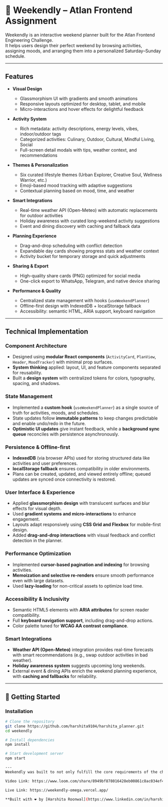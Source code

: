 # 🎯 Weekendly – Atlan Frontend Assignment

Weekendly is an interactive weekend planner built for the Atlan Frontend Engineering Challenge.  
It helps users design their perfect weekend by browsing activities, assigning moods, and arranging them into a personalized Saturday–Sunday schedule.  

---

##  Features

- **Visual Design**
  - Glassmorphism UI with gradients and smooth animations  
  - Responsive layouts optimized for desktop, tablet, and mobile  
  - Micro-interactions and hover effects for delightful feedback  

- **Activity System**
  - Rich metadata: activity descriptions, energy levels, vibes, indoor/outdoor tags  
  - Categorized activities: Culinary, Outdoor, Cultural, Mindful Living, Social  
  - Full-screen detail modals with tips, weather context, and recommendations  

- **Themes & Personalization**
  - Six curated lifestyle themes (Urban Explorer, Creative Soul, Wellness Warrior, etc.)  
  - Emoji-based mood tracking with adaptive suggestions  
  - Contextual planning based on mood, time, and weather  

- **Smart Integrations**
  - Real-time weather API (Open-Meteo) with automatic replacements for outdoor activities  
  - Holiday awareness with curated long-weekend activity suggestions  
  - Event and dining discovery with caching and fallback data  

- **Planning Experience**
  - Drag-and-drop scheduling with conflict detection  
  - Expandable day cards showing progress stats and weather context  
  - Activity bucket for temporary storage and quick adjustments  

- **Sharing & Export**
  - High-quality share cards (PNG) optimized for social media  
  - One-click export to WhatsApp, Telegram, and native device sharing  

- **Performance & Quality**
  - Centralized state management with hooks (`useWeekendPlanner`)  
  - Offline-first design with IndexedDB + localStorage fallback  
  - Accessibility: semantic HTML, ARIA support, keyboard navigation  
---


##  Technical Implementation

### Component Architecture
- Designed using **modular React components** (`ActivityCard`, `PlanView`, `Header`, `MoodTracker`) with minimal prop surfaces.  
- **System thinking** applied: layout, UI, and feature components separated for reusability.  
- Built a **design system** with centralized tokens for colors, typography, spacing, and shadows.

### State Management
- Implemented a **custom hook** (`useWeekendPlanner`) as a single source of truth for activities, moods, and schedules.  
- State updates follow **immutable patterns** to keep changes predictable and enable undo/redo in the future.  
- **Optimistic UI updates** give instant feedback, while a **background sync queue** reconciles with persistence asynchronously.

### Persistence & Offline-first
- **IndexedDB** (via browser APIs) used for storing structured data like activities and user preferences.  
- **localStorage fallback** ensures compatibility in older environments.  
- Plans can be created, updated, and viewed entirely offline; queued updates are synced once connectivity is restored.

### User Interface & Experience
- Applied **glassmorphism design** with translucent surfaces and blur effects for visual depth.  
- Used **gradient systems and micro-interactions** to enhance engagement.  
- Layouts adapt responsively using **CSS Grid and Flexbox** for mobile-first design.  
- Added **drag-and-drop interactions** with visual feedback and conflict detection in the planner.

### Performance Optimization
- Implemented **cursor-based pagination and indexing** for browsing activities.  
- **Memoization and selective re-renders** ensure smooth performance even with large datasets.  
- Used **lazy-loading** for non-critical assets to optimize load time.

### Accessibility & Inclusivity
- Semantic HTML5 elements with **ARIA attributes** for screen reader compatibility.  
- Full **keyboard navigation support**, including drag-and-drop actions.  
- Color palette tuned for **WCAG AA contrast compliance**.

### Smart Integrations
- **Weather API (Open-Meteo)** integration provides real-time forecasts with smart recommendations (e.g., swap outdoor activities in bad weather).  
- **Holiday awareness system** suggests upcoming long weekends.  
- External event & dining APIs enrich the weekend planning experience, with **caching and fallbacks** for reliability.

---

## 🚀 Getting Started

### Installation
```bash
# Clone the repository
git clone https://github.com/harshita9104/harshita_planner.git
cd weekendly

# Install dependencies
npm install

# Start development server
npm start

---
Weekendly was built to not only fulfill the core requirements of the challenge -activity browsing, scheduling, editing, and visualization, but also to push further into the bonus and super-stretch layers, the project delivers both functional depth and an enjoyable user experience.

Video Link: https://www.loom.com/share/8949bf878016428eb00861c8ac034ef4?sid=4e1c71f2-8497-47e8-8446-f9ad5546f510

Live Link: https://weekendly-omega.vercel.app/

**Built with ❤️ by [Harshita Roonwal](https://www.linkedin.com/in/harshita-roonwal-a20085243/) for the Atlan Frontend Engineering Assignment.**

